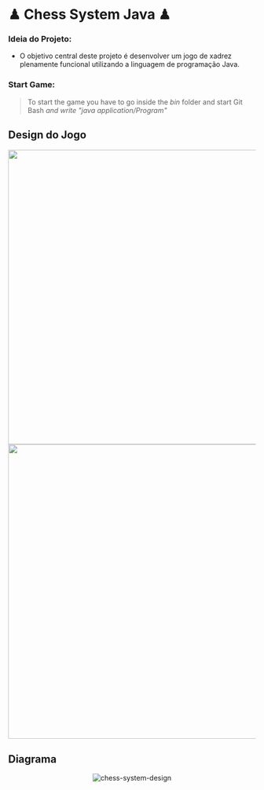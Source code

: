 # ♟ Chess System Java ♟
### Ideia do Projeto: 
- O objetivo central deste projeto é desenvolver um jogo de xadrez plenamente funcional utilizando a linguagem de programação Java.

### Start Game:
>  To start the game you have to go inside the *bin* folder and start Git Bash *and write "java application/Program"* 

## Design do Jogo 
<div align="center">
  <img height="600em" src="https://user-images.githubusercontent.com/89430801/175829813-614bafdc-cdf0-45c7-807f-87425068a512.png"/>
  <img height="600em" src="https://user-images.githubusercontent.com/89430801/175829807-082464d2-6c02-4d07-b50d-75ceeb5f4758.png"/>
</div>

## Diagrama
<div align="center">
  
  ![chess-system-design](https://user-images.githubusercontent.com/89430801/156904625-67fb1526-2b85-4be5-8f44-c684127d5cdc.png)
</div>
